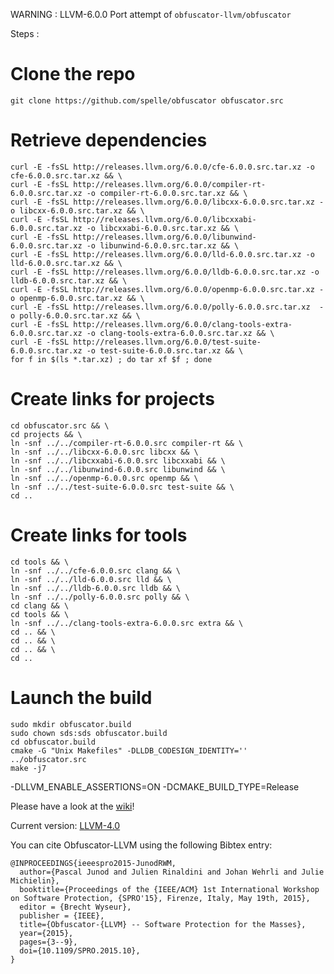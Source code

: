 WARNING : LLVM-6.0.0 Port attempt of `obfuscator-llvm/obfuscator`

Steps :

  # Clone the repo

```
git clone https://github.com/spelle/obfuscator obfuscator.src
```

  # Retrieve dependencies

```
curl -E -fsSL http://releases.llvm.org/6.0.0/cfe-6.0.0.src.tar.xz -o cfe-6.0.0.src.tar.xz && \
curl -E -fsSL http://releases.llvm.org/6.0.0/compiler-rt-6.0.0.src.tar.xz -o compiler-rt-6.0.0.src.tar.xz && \
curl -E -fsSL http://releases.llvm.org/6.0.0/libcxx-6.0.0.src.tar.xz -o libcxx-6.0.0.src.tar.xz && \
curl -E -fsSL http://releases.llvm.org/6.0.0/libcxxabi-6.0.0.src.tar.xz -o libcxxabi-6.0.0.src.tar.xz && \
curl -E -fsSL http://releases.llvm.org/6.0.0/libunwind-6.0.0.src.tar.xz -o libunwind-6.0.0.src.tar.xz && \
curl -E -fsSL http://releases.llvm.org/6.0.0/lld-6.0.0.src.tar.xz -o lld-6.0.0.src.tar.xz && \
curl -E -fsSL http://releases.llvm.org/6.0.0/lldb-6.0.0.src.tar.xz -o lldb-6.0.0.src.tar.xz && \
curl -E -fsSL http://releases.llvm.org/6.0.0/openmp-6.0.0.src.tar.xz -o openmp-6.0.0.src.tar.xz && \
curl -E -fsSL http://releases.llvm.org/6.0.0/polly-6.0.0.src.tar.xz  -o polly-6.0.0.src.tar.xz && \
curl -E -fsSL http://releases.llvm.org/6.0.0/clang-tools-extra-6.0.0.src.tar.xz -o clang-tools-extra-6.0.0.src.tar.xz && \
curl -E -fsSL http://releases.llvm.org/6.0.0/test-suite-6.0.0.src.tar.xz -o test-suite-6.0.0.src.tar.xz && \
for f in $(ls *.tar.xz) ; do tar xf $f ; done
```

  # Create links for projects

```
cd obfuscator.src && \
cd projects && \
ln -snf ../../compiler-rt-6.0.0.src compiler-rt && \
ln -snf ../../libcxx-6.0.0.src libcxx && \
ln -snf ../../libcxxabi-6.0.0.src libcxxabi && \
ln -snf ../../libunwind-6.0.0.src libunwind && \
ln -snf ../../openmp-6.0.0.src openmp && \
ln -snf ../../test-suite-6.0.0.src test-suite && \
cd ..
```

  # Create links for tools

```
cd tools && \
ln -snf ../../cfe-6.0.0.src clang && \
ln -snf ../../lld-6.0.0.src lld && \
ln -snf ../../lldb-6.0.0.src lldb && \
ln -snf ../../polly-6.0.0.src polly && \
cd clang && \
cd tools && \
ln -snf ../../clang-tools-extra-6.0.0.src extra && \
cd .. && \
cd .. && \
cd .. && \
cd ..
```

# Launch the build

```
sudo mkdir obfuscator.build
sudo chown sds:sds obfuscator.build
cd obfuscator.build
cmake -G "Unix Makefiles" -DLLDB_CODESIGN_IDENTITY='' ../obfuscator.src
make -j7
```

-DLLVM_ENABLE_ASSERTIONS=ON 
-DCMAKE_BUILD_TYPE=Release

Please have a look at the [wiki](https://github.com/c/wiki)!

Current version: [LLVM-4.0](https://github.com/obfuscator-llvm/obfuscator/tree/llvm-4.0)

You can cite Obfuscator-LLVM using the following Bibtex entry:

```
@INPROCEEDINGS{ieeespro2015-JunodRWM,
  author={Pascal Junod and Julien Rinaldini and Johan Wehrli and Julie Michielin},
  booktitle={Proceedings of the {IEEE/ACM} 1st International Workshop on Software Protection, {SPRO'15}, Firenze, Italy, May 19th, 2015},
  editor = {Brecht Wyseur},
  publisher = {IEEE},
  title={Obfuscator-{LLVM} -- Software Protection for the Masses},
  year={2015},
  pages={3--9},
  doi={10.1109/SPRO.2015.10},
}
```
